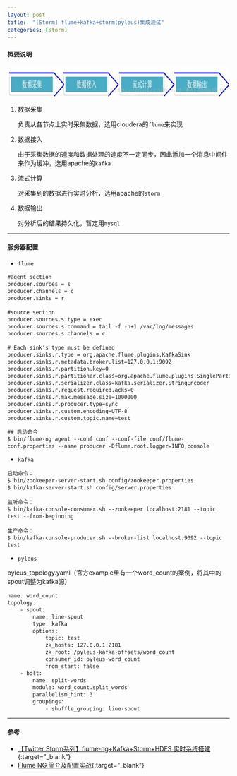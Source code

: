 ```yaml
---
layout: post
title:  "[Storm] flume+kafka+storm(pyleus)集成测试"
categories: [storm]
---
```


#### 概要说明

![storm-cluster](/public/images/storm-stream.jpeg)

1. 数据采集

	负责从各节点上实时采集数据，选用cloudera的`flume`来实现

1. 数据接入

	由于采集数据的速度和数据处理的速度不一定同步，因此添加一个消息中间件来作为缓冲，选用apache的`kafka`

1. 流式计算

	对采集到的数据进行实时分析，选用apache的`storm`

1. 数据输出

	对分析后的结果持久化，暂定用`mysql`


--------------------------


#### 服务器配置


* `flume`

```
#agent section
producer.sources = s
producer.channels = c
producer.sinks = r

#source section
producer.sources.s.type = exec
producer.sources.s.command = tail -f -n+1 /var/log/messages
producer.sources.s.channels = c

# Each sink's type must be defined
producer.sinks.r.type = org.apache.flume.plugins.KafkaSink
producer.sinks.r.metadata.broker.list=127.0.0.1:9092
producer.sinks.r.partition.key=0
producer.sinks.r.partitioner.class=org.apache.flume.plugins.SinglePartition
producer.sinks.r.serializer.class=kafka.serializer.StringEncoder
producer.sinks.r.request.required.acks=0
producer.sinks.r.max.message.size=1000000
producer.sinks.r.producer.type=sync
producer.sinks.r.custom.encoding=UTF-8
producer.sinks.r.custom.topic.name=test
```

```
## 启动命令
$ bin/flume-ng agent --conf conf --conf-file conf/flume-conf.properties --name producer -Dflume.root.logger=INFO,console
```

* `kafka`

```
启动命令：
$ bin/zookeeper-server-start.sh config/zookeeper.properties
$ bin/kafka-server-start.sh config/server.properties

监听命令：
$ bin/kafka-console-consumer.sh --zookeeper localhost:2181 --topic test --from-beginning

生产命令：
$ bin/kafka-console-producer.sh --broker-list localhost:9092 --topic test
```

* `pyleus`

pyleus_topology.yaml（官方example里有一个word_count的案例，将其中的spout调整为kafka源）

```
name: word_count
topology:
    - spout:
        name: line-spout
        type: kafka
        options:
            topic: test
            zk_hosts: 127.0.0.1:2181
            zk_root: /pyleus-kafka-offsets/word_count
            consumer_id: pyleus-word_count
            from_start: false
    - bolt:
        name: split-words
        module: word_count.split_words
        parallelism_hint: 3
        groupings:
            - shuffle_grouping: line-spout
```


--------------------------


#### 参考

+ [【Twitter Storm系列】flume-ng+Kafka+Storm+HDFS 实时系统搭建 ](http://blog.csdn.net/weijonathan/article/details/18301321){:target="_blank"}
+ [Flume NG 简介及配置实战](http://blog.csdn.net/weijonathan/article/details/18301321){:target="_blank"}
